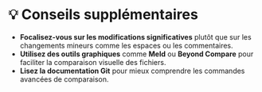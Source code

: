 
# 💡 Conseils supplémentaires

- **Focalisez-vous sur les modifications significatives** plutôt que sur les changements mineurs comme les espaces ou les commentaires.
- **Utilisez des outils graphiques** comme **Meld** ou **Beyond Compare** pour faciliter la comparaison visuelle des fichiers.
- **Lisez la documentation Git** pour mieux comprendre les commandes avancées de comparaison.
